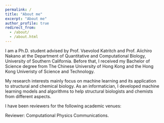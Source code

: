 ```yaml
---
permalink: /
title: "About me"
excerpt: "About me"
author_profile: true
redirect_from: 
  - /about/
  - /about.html
---
```


I am a Ph.D. student advised by Prof. Vsevolod Katritch and Prof. Aiichiro Nakano at the Department of Quantitative and Computational Biology, University of Southern California. Before that, I received my Bachelor of Science degree from The Chinese University of Hong Kong and the Hong Kong Univeristy of Science and Technology.

My research interests mainly focus on machine learning and its application to structural and chemical biology. As an informatician, I developed machine learning models and algorithms to help structural biologists and chemists from different aspects.

I have been reviewers for the following academic venues:

Reviewer: Computational Physics Communications.


